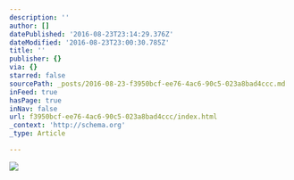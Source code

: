 ```yaml
---
description: ''
author: []
datePublished: '2016-08-23T23:14:29.376Z'
dateModified: '2016-08-23T23:00:30.785Z'
title: ''
publisher: {}
via: {}
starred: false
sourcePath: _posts/2016-08-23-f3950bcf-ee76-4ac6-90c5-023a8bad4ccc.md
inFeed: true
hasPage: true
inNav: false
url: f3950bcf-ee76-4ac6-90c5-023a8bad4ccc/index.html
_context: 'http://schema.org'
_type: Article

---
```

![](https://the-grid-user-content.s3-us-west-2.amazonaws.com/234a67f0-5c4f-4b9e-b5e1-0a62087b64ab.jpg)